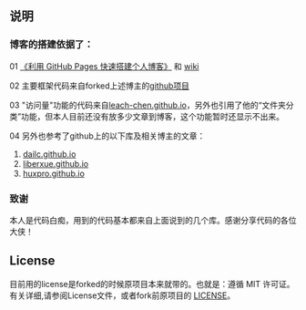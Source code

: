 ## 说明 
### 博客的搭建依据了：
01 [《利用 GitHub Pages 快速搭建个人博客》](http://www.jianshu.com/p/e68fba58f75c) 和 [wiki](https://github.com/qiubaiying/qiubaiying.github.io/wiki/%E5%8D%9A%E5%AE%A2%E6%90%AD%E5%BB%BA%E8%AF%A6%E7%BB%86%E6%95%99%E7%A8%8B)

02 主要框架代码来自forked上述博主的[github项目](https://github.com/qiubaiying/qiubaiying.github.io)

03 "访问量"功能的代码来自[leach-chen.github.io](https://github.com/leach-chen/leach-chen.github.io)，另外也引用了他的“文件夹分类”功能，但本人目前还没有放多少文章到博客，这个功能暂时还显示不出来。

04 另外也参考了github上的以下库及相关博主的文章：
1) [dailc.github.io](https://github.com/dailc/dailc.github.io)
2) [liberxue.github.io](https://github.com/Liberxue/liberxue.github.io)
3) [huxpro.github.io](https://github.com/Huxpro/huxpro.github.io)



### 致谢
本人是代码白痴，用到的代码基本都来自上面说到的几个库。感谢分享代码的各位大侠！

## License

目前用的license是forked的时候原项目本来就带的。也就是：遵循 MIT 许可证。有关详细,请参阅License文件，或者fork前原项目的 [LICENSE](https://github.com/qiubaiying/qiubaiying.github.io/blob/master/LICENSE)。

